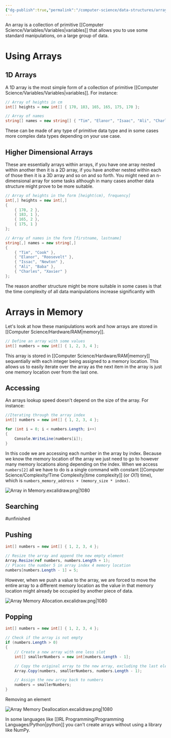 ```yaml
---
{"dg-publish":true,"permalink":"/computer-science/data-structures/array/","tags":["unfinished"]}
---
```


An array is a collection of primitive [[Computer Science/Variables/Variables\|variables]] that allows you to use some standard manipulations, on a large group of data. 

# Using Arrays

## 1D Arrays

A 1D array is the most simple form of a collection of primitive [[Computer Science/Variables/Variables\|variables]]. For instance:
```csharp
// Array of heights in cm
int[] heights = new int[] { 170, 183, 165, 165, 175, 170 };

// Array of names
string[] names = new string[] { "Tim", "Elanor", "Isaac", "Ali", "Charles" };
```

These can be made of any type of primitive data type and in some cases more complex data types depending on your use case.

## Higher Dimensional Arrays

These are essentially arrays within arrays, if you have one array nested within another then it is a 2D array, if you have another nested within each of those then it is a 3D array and so on and so forth. You might need an n-dimensional array for some tasks although in many cases another data structure might prove to be more suitable.

```csharp
// Array of heights in the form [height(cm), frequency]
int[,] heights = new int[,] 
{
    { 170, 2 },
    { 183, 1 },
    { 165, 2 },
    { 175, 1 }
};

// Array of names in the form [firstname, lastname]
string[,] names = new string[,]
{
    { "Tim", "Cook" },
    { "Elanor", "Roosevelt" },
    { "Issac", "Newton" },
    { "Ali", "Baba" },
    { "Charles", "Xavier" }
};
```

The reason another structure might be more suitable in some cases is that the time complexity of all data manipulations increase significantly with 
# Arrays in Memory

Let's look at how these manipulations work and how arrays are stored in [[Computer Science/Hardware/RAM\|memory]].

```csharp
// Define an array with some values
int[] numbers = new int[] { 1, 2, 3, 4 };
```

This array is stored in [[Computer Science/Hardware/RAM\|memory]] sequentially with each integer being assigned to a memory location. This allows us to easily iterate over the array as the next item in the array is just one memory location over from the last one.

## Accessing

An arrays lookup speed doesn't depend on the size of the array. For instance:

```csharp
//Iterating through the array index
int[] numbers = new int[] { 1, 2, 3, 4 };

for (int i = 0; i < numbers.Length; i++)
{
    Console.WriteLine(numbers[i]);
}
```

In this code we are accessing each number in the array by index. Because we know the memory location of the array we just need to go to however many memory locations along depending on the index. When we access `numbers[2]` all we have to do is a single command with constant [[Computer Science/Complexity/Time Complexity\|time complexity]] (or $O(1)$ time), which is `numbers_memory_address + (memory_size * index)`.

![Array in Memory.excalidraw.png|1080](/img/user/Excalidraw/Array%20in%20Memory.excalidraw.png)

## Searching
#unfinished

## Pushing

```csharp
int[] numbers = new int[] { 1, 2, 3, 4 };

// Resize the array and append the new empty element
Array.Resize(ref numbers, numbers.Length + 1);
// Places the number 5 in array index 4 memory location
numbers[numbers.Length - 1] = 5;
```

However, when we push a value to the array, we are forced to move the entire array to a different memory location as the value in that memory location might already be occupied by another piece of data.

![Array Memory Allocation.excalidraw.png|1080](/img/user/Excalidraw/Array%20Memory%20Allocation.excalidraw.png)

## Popping

```csharp
int[] numbers = new int[] { 1, 2, 3, 4 };

// Check if the array is not empty
if (numbers.Length > 0)
{
    // Create a new array with one less slot
    int[] smallerNumbers = new int[numbers.Length - 1];

    // Copy the original array to the new array, excluding the last element
    Array.Copy(numbers, smallerNumbers, numbers.Length - 1);

    // Assign the new array back to numbers
    numbers = smallerNumbers;
}
```

Removing an element 

![Array Memory Deallocation.excalidraw.png|1080](/img/user/Excalidraw/Array%20Memory%20Deallocation.excalidraw.png)

In some languages like [[IRL Programming/Programming Languages/Python\|python]] you can't create arrays without using a library like NumPy.